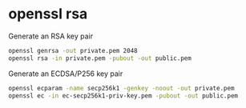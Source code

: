 # openssl rsa

Generate an RSA key pair

```bash
openssl genrsa -out private.pem 2048
openssl rsa -in private.pem -pubout -out public.pem
```

Generate an ECDSA/P256 key pair

```bash
openssl ecparam -name secp256k1 -genkey -noout -out private.pem
openssl ec -in ec-secp256k1-priv-key.pem -pubout -out public.pem
```
